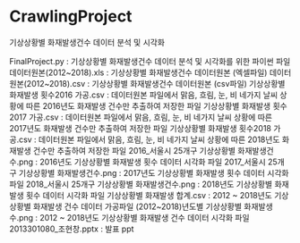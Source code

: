 # CrawlingProject
기상상황별 화재발생건수 데이터 분석 및 시각화

FinalProject.py : 기상상황별 화재발생건수 데이터 분석 및 시각화를 위한 파이썬 파일
데이터원본(2012~2018).xls : 기상상황별 화재발생건수 데이터원본 (엑셀파일)
데이터원본(2012~2018).csv : 기상상황별 화재발생건수 데이터원본 (csv파일)
기상상황별 화재발생 횟수2016 가공.csv : 데이터원본 파일에서 맑음, 흐림, 눈, 비 네가지 날씨 상황에 따른 2016년도 화재발생 건수만 추출하여 저장한 파일
기상상황별 화재발생 횟수2017 가공.csv : 데이터원본 파일에서 맑음, 흐림, 눈, 비 네가지 날씨 상황에 따른 2017년도 화재발생 건수만 추출하여 저장한 파일
기상상황별 화재발생 횟수2018 가공.csv : 데이터원본 파일에서 맑음, 흐림, 눈, 비 네가지 날씨 상황에 따른 2018년도 화재발생 건수만 추출하여 저장한 파일
2016_서울시 25개구 기상상황별 화재발생건수.png : 2016년도 기상상황별 화재발생 횟수 데이터 시각화 파일
2017_서울시 25개구 기상상황별 화재발생건수.png : 2017년도 기상상황별 화재발생 횟수 데이터 시각화 파일
2018_서울시 25개구 기상상황별 화재발생건수.png : 2018년도 기상상황별 화재발생 횟수 데이터 시각화 파일
기상상황별 화재발생 합계.csv : 2012 ~ 2018년도 기상상황별 화재발생 건수 데이터 가공파일
(2012~2018)년도별 기상상황별 화재발생 수.png : 2012 ~ 2018년도 기상상황별 화재발생 건수 데이터 시각화 파일
2013301080_조현창.pptx : 발표 ppt
